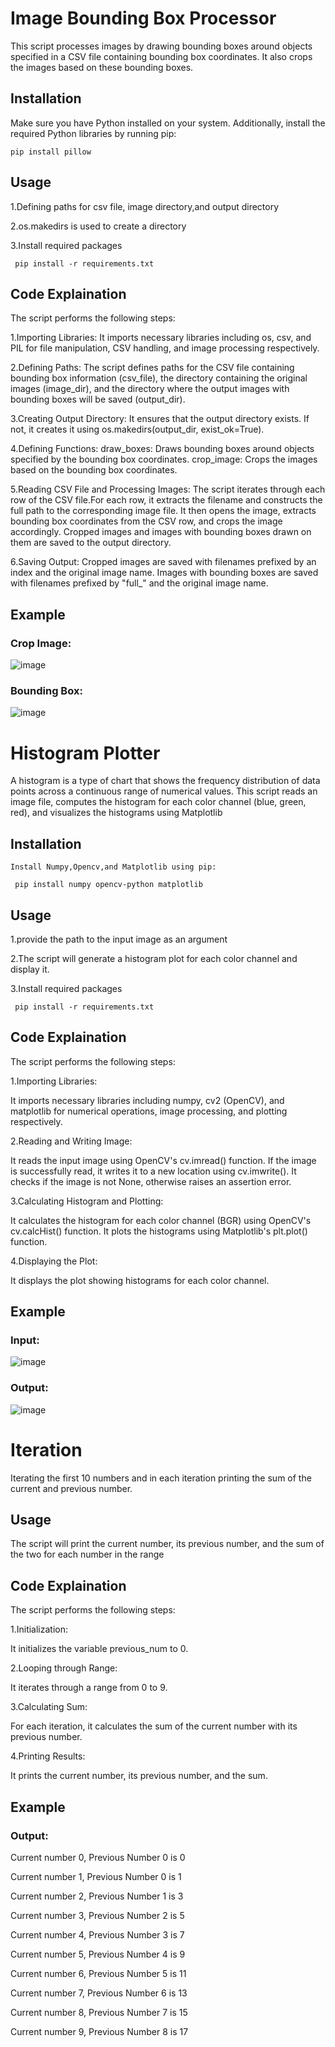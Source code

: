 # Image Bounding Box Processor

   This script processes images by drawing bounding boxes around objects specified in a CSV file containing bounding box coordinates. 
   It also crops the images based on these bounding boxes.

## Installation

  Make sure you have Python installed on your system. Additionally, install the required Python libraries by running pip:

    pip install pillow

## Usage

1.Defining paths for csv file, image directory,and output directory

2.os.makedirs is used to create a directory 

3.Install required packages

     pip install -r requirements.txt

## Code Explaination

The script performs the following steps:

1.Importing Libraries:
  It imports necessary libraries including os, csv, and PIL for file manipulation, CSV handling, and image processing respectively.

2.Defining Paths:
  The script defines paths for the CSV file containing bounding box information (csv_file), the directory containing the original images (image_dir), and the          directory where the output images with bounding boxes will be saved (output_dir).

3.Creating Output Directory:
  It ensures that the output directory exists. If not, it creates it using os.makedirs(output_dir, exist_ok=True).

4.Defining Functions:
  draw_boxes: Draws bounding boxes around objects specified by the bounding box coordinates.
  crop_image: Crops the images based on the bounding box coordinates.

5.Reading CSV File and Processing Images:
  The script iterates through each row of the CSV file.For each row, it extracts the filename and constructs the full path to the corresponding image file.
    It then opens the image, extracts bounding box coordinates from the CSV row, and crops the image accordingly.
    Cropped images and images with bounding boxes drawn on them are saved to the output directory.

6.Saving Output:
   Cropped images are saved with filenames prefixed by an index and the original image name.
   Images with bounding boxes are saved with filenames prefixed by "full_" and the original image name.
   
## Example

 ### Crop Image:
 
  ![image](https://github.com/poojasile/task/assets/169047585/42e726f4-868f-4b80-9895-52e3f068e98a)

### Bounding Box:

  ![image](https://github.com/poojasile/task/assets/169047585/b06e8e78-7c98-478c-a4cd-7a1e9fdba215)










  # Histogram Plotter

  A histogram is a type of chart that shows the frequency distribution of data points across a continuous range of numerical values.
  This script reads an image file, computes the histogram for each color channel (blue, green, red), and visualizes the histograms using Matplotlib

  ## Installation
  
    Install Numpy,Opencv,and Matplotlib using pip:
    
     pip install numpy opencv-python matplotlib

  ## Usage
  
  1.provide the path to the input image as an argument
    
  2.The script will generate a histogram plot for each color channel and display it.

  3.Install required packages

     pip install -r requirements.txt

  ## Code Explaination

  The script performs the following steps:

  1.Importing Libraries:
  
  It imports necessary libraries including numpy, cv2 (OpenCV), and matplotlib for numerical operations, image processing, and plotting respectively.

  2.Reading and Writing Image:
  
  It reads the input image using OpenCV's cv.imread() function.
  If the image is successfully read, it writes it to a new location using cv.imwrite().
  It checks if the image is not None, otherwise raises an assertion error.

  3.Calculating Histogram and Plotting:
  
  It calculates the histogram for each color channel (BGR) using OpenCV's cv.calcHist() function.
  It plots the histograms using Matplotlib's plt.plot() function.

  4.Displaying the Plot:
     
  It displays the plot showing histograms for each color channel.

  ## Example

  ### Input:
  
   ![image](https://github.com/poojasile/task/assets/169047585/0336e039-7838-475f-aab1-d55a9ca0af8a)

  ### Output:

   ![image](https://github.com/poojasile/task/assets/169047585/011459bc-e119-4620-a4e9-7cf9fc920b66)








# Iteration

 Iterating the first 10 numbers and in each iteration printing the sum of the current and previous number.

## Usage

The script will print the current number, its previous number, and the sum of the two for each number in the range

## Code Explaination

The script performs the following steps:

1.Initialization:

It initializes the variable previous_num to 0.

2.Looping through Range:

It iterates through a range from 0 to 9.

3.Calculating Sum:

For each iteration, it calculates the sum of the current number with its previous number.

4.Printing Results:

It prints the current number, its previous number, and the sum.

## Example 

 ### Output:
 
Current number 0, Previous Number 0 is 0

Current number 1, Previous Number 0 is 1

Current number 2, Previous Number 1 is 3

Current number 3, Previous Number 2 is 5

Current number 4, Previous Number 3 is 7

Current number 5, Previous Number 4 is 9

Current number 6, Previous Number 5 is 11

Current number 7, Previous Number 6 is 13

Current number 8, Previous Number 7 is 15

Current number 9, Previous Number 8 is 17



  
  
  







 

   






